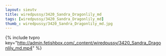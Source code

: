 ```yaml
--- 
layout: sieutv
title: wiredpussy/3420_Sandra_Dragonlily_md
tags: [wiredpussy/3420_Sandra_Dragonlily_md]
thumb_: wiredpussy/3420_Sandra_Dragonlily_md.jpg
---
```

{% include tvpro key="http://admin.fetishbox.com/_content/wiredpussy/3420_Sandra_Dragonlily_md.mp4" %} 
